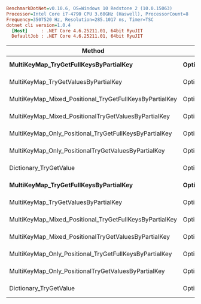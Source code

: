 ``` ini

BenchmarkDotNet=v0.10.6, OS=Windows 10 Redstone 2 (10.0.15063)
Processor=Intel Core i7-4790 CPU 3.60GHz (Haswell), ProcessorCount=8
Frequency=3507520 Hz, Resolution=285.1017 ns, Timer=TSC
dotnet cli version=1.0.4
  [Host]     : .NET Core 4.6.25211.01, 64bit RyuJIT
  DefaultJob : .NET Core 4.6.25211.01, 64bit RyuJIT


```
 |                                                  Method |                        Strategy |      Mean |     Error |    StdDev |    Median | Scaled | ScaledSD |    Gen 0 | Allocated |
 |-------------------------------------------------------- |-------------------------------- |----------:|----------:|----------:|----------:|-------:|---------:|---------:|----------:|
 |                  **MultiKeyMap_TryGetFullKeysByPartialKey** | **OptimizedForNonPositionalSearch** | **204.52 us** | **1.8742 us** | **1.7532 us** | **203.72 us** |  **14.84** |     **0.29** |  **32.9590** | **135.84 KB** |
 |                    MultiKeyMap_TryGetValuesByPartialKey | OptimizedForNonPositionalSearch | 204.74 us | 0.7252 us | 0.6784 us | 204.41 us |  14.86 |     0.26 |  32.9590 | 135.84 KB |
 | MultiKeyMap_Mixed_Positional_TryGetFullKeysByPartialKey | OptimizedForNonPositionalSearch | 200.91 us | 1.6190 us | 1.4352 us | 200.10 us |  14.58 |     0.27 |  35.8887 | 147.56 KB |
 |    MultiKeyMap_Mixed_PositionalTryGetValuesByPartialKey | OptimizedForNonPositionalSearch | 207.27 us | 4.0599 us | 5.8226 us | 203.71 us |  15.04 |     0.49 |  35.8887 | 147.56 KB |
 |  MultiKeyMap_Only_Positional_TryGetFullKeysByPartialKey | OptimizedForNonPositionalSearch | 162.87 us | 0.3314 us | 0.2767 us | 162.84 us |  11.82 |     0.21 |  32.2266 | 132.07 KB |
 |     MultiKeyMap_Only_PositionalTryGetValuesByPartialKey | OptimizedForNonPositionalSearch | 165.07 us | 1.0708 us | 1.0016 us | 164.73 us |  11.98 |     0.22 |  32.2266 | 132.07 KB |
 |                                  Dictionary_TryGetValue | OptimizedForNonPositionalSearch |  13.79 us | 0.2647 us | 0.2476 us |  13.82 us |   1.00 |     0.00 |   1.1444 |   4.75 KB |
 |                  **MultiKeyMap_TryGetFullKeysByPartialKey** |    **OptimizedForPositionalSearch** | **730.12 us** | **2.3554 us** | **1.9669 us** | **730.71 us** |  **54.32** |     **0.16** | **161.1328** | **662.45 KB** |
 |                    MultiKeyMap_TryGetValuesByPartialKey |    OptimizedForPositionalSearch | 732.36 us | 2.4165 us | 2.0178 us | 731.92 us |  54.48 |     0.16 | 161.1328 | 662.45 KB |
 | MultiKeyMap_Mixed_Positional_TryGetFullKeysByPartialKey |    OptimizedForPositionalSearch | 654.71 us | 2.0868 us | 1.8499 us | 655.24 us |  48.71 |     0.15 | 150.3906 | 616.36 KB |
 |    MultiKeyMap_Mixed_PositionalTryGetValuesByPartialKey |    OptimizedForPositionalSearch | 668.74 us | 6.1855 us | 5.7859 us | 665.91 us |  49.75 |     0.42 | 150.3906 | 616.36 KB |
 |  MultiKeyMap_Only_Positional_TryGetFullKeysByPartialKey |    OptimizedForPositionalSearch | 335.80 us | 4.7577 us | 4.4504 us | 335.31 us |  24.98 |     0.32 |  74.2188 | 305.53 KB |
 |     MultiKeyMap_Only_PositionalTryGetValuesByPartialKey |    OptimizedForPositionalSearch | 338.06 us | 1.0295 us | 0.9127 us | 337.72 us |  25.15 |     0.07 |  74.2188 | 305.53 KB |
 |                                  Dictionary_TryGetValue |    OptimizedForPositionalSearch |  13.44 us | 0.0222 us | 0.0173 us |  13.45 us |   1.00 |     0.00 |   1.1444 |   4.75 KB |

